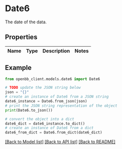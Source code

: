 # Date6

The date of the data.

## Properties

Name | Type | Description | Notes
------------ | ------------- | ------------- | -------------

## Example

```python
from openbb_client.models.date6 import Date6

# TODO update the JSON string below
json = "{}"
# create an instance of Date6 from a JSON string
date6_instance = Date6.from_json(json)
# print the JSON string representation of the object
print(Date6.to_json())

# convert the object into a dict
date6_dict = date6_instance.to_dict()
# create an instance of Date6 from a dict
date6_from_dict = Date6.from_dict(date6_dict)
```
[[Back to Model list]](../README.md#documentation-for-models) [[Back to API list]](../README.md#documentation-for-api-endpoints) [[Back to README]](../README.md)


